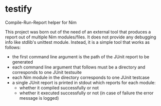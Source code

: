 # testify
Compile-Run-Report helper for Nim

This project was born out of the need of an external tool that produces a report out of multiple Nim modules/files.
It does not provide any debugging info like stdlib's unittest module. Instead, it is a simple tool that works as follows:
  * the first command line argument is the path of the JUnit report to be generated
  * each command line argument that follows must be a directory and corresponds to one JUnit testsuite
  * each Nim module in the directory corresponds to one JUnit testcase
  * a single JUnit report is printed in stdout which reports for each module:
    * whether it compiled successfully or not
    * whether it executed successfully or not (in case of failure the error message is logged)
